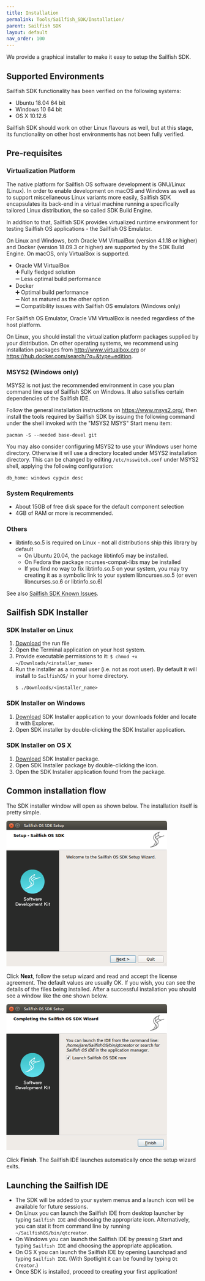 ```yaml
---
title: Installation
permalink: Tools/Sailfish_SDK/Installation/
parent: Sailfish SDK
layout: default
nav_order: 100
---
```


We provide a graphical installer to make it easy to setup the Sailfish SDK.

## Supported Environments

Sailfish SDK functionality has been verified on the following systems:

  - Ubuntu 18.04 64 bit
  - Windows 10 64 bit
  - OS X 10.12.6

Sailfish SDK should work on other Linux flavours as well, but at this stage, its functionality on other host environments has not been fully verified.

## Pre-requisites

### Virtualization Platform

The native platform for Sailfish OS software development is GNU/Linux (Linux). In order to enable development on macOS and Windows as well as to support miscellaneous Linux variants more easily, Sailfish SDK encapsulates its back-end in a virtual machine running a specifically tailored Linux distribution, the so called SDK Build Engine.

In addition to that, Sailfish SDK provides virtualized runtime environment for testing Sailfish OS applications - the Sailfish OS Emulator.

On Linux and Windows, both Oracle VM VirtualBox (version 4.1.18 or higher) and Docker (version 18.09.3 or higher) are supported by the SDK Build Engine. On macOS, only VirtualBox is supported.

  - Oracle VM VirtualBox\
    ➕ Fully fledged solution\
    ➖ Less optimal build performance
  - Docker\
    ➕ Optimal build performance\
    ➖ Not as matured as the other option\
    ➖ Compatibility issues with Sailfish OS emulators (Windows only)

For Sailfish OS Emulator, Oracle VM VirtualBox is needed regardless of the host platform.

On Linux, you should install the virtualization platform packages supplied by your distribution. On other operating systems, we recommend using installation packages from <http://www.virtualbox.org> or <https://hub.docker.com/search/?q=&type=edition>.

### MSYS2 (Windows only)

MSYS2 is not just the recommended environment in case you plan command line use of Sailfish SDK on Windows. It also satisfies certain dependencies of the Sailfish IDE.

Follow the general installation instructions on <https://www.msys2.org/>, then install the tools required by Sailfish SDK by issuing the following command under the shell invoked with the "MSYS2 MSYS" Start menu item:

    pacman -S --needed base-devel git

You may also consider configuring MSYS2 to use your Windows user home directory. Otherwise it will use a directory located under MSYS2 installation directory. This can be changed by editing `/etc/nsswitch.conf` under MSYS2 shell, applying the following configuration:

    db_home: windows cygwin desc

### System Requirements
  - About 15GB of free disk space for the default component selection
  - 4GB of RAM or more is recommended.

### Others

- libtinfo.so.5 is required on Linux - not all distributions ship this library by default
    - On Ubuntu 20.04, the package libtinfo5 may be installed.
    - On Fedora the package ncurses-compat-libs may be installed
    - If you find no way to fix libtinfo.so.5 on your system, you may try creating it as a symbolic link to your system libncurses.so.5 (or even libncurses.so.6 or libtinfo.so.6)

See also [Sailfish SDK Known Issues](/Tools/Sailfish_SDK/Known_Issues).

## Sailfish SDK Installer

### SDK Installer on Linux

1.  [Download](/Tools/Sailfish_SDK#latest-sdk-release) the run file
2.  Open the Terminal application on your host system.
3.  Provide executable permissions to it: `$ chmod +x ~/Downloads/<installer_name>`
4.  Run the installer as a normal user (i.e. not as root user). By default it will install to `SailfishOS/` in your home directory.
    ```
    $ ./Downloads/<installer_name>
    ```

### SDK Installer on Windows

1.  [Download](/Tools/Sailfish_SDK#latest-sdk-release) SDK Installer application to your downloads folder and locate it with Explorer.
2.  Open SDK installer by double-clicking the SDK Installer application.

### SDK Installer on OS X

1.  [Download](/Tools/Sailfish_SDK#latest-sdk-release) SDK Installer package.
2.  Open SDK Installer package by double-clicking the icon.
3.  Open the SDK Installer application found from the package.

## Common installation flow

The SDK installer window will open as shown below. The installation itself is pretty simple.

<a href="Installer_01.png" style="width:30em;display:block">
    <img src="Installer_01.png"
         alt="Installer_01.png"
         class="md_thumbnail" style="max-width:100%"/>
</a>

Click **Next**, follow the setup wizard and read and accept the license agreement. The default values are usually OK. If you wish, you can see the details of the files being installed. After a successful installation you should see a window like the one shown below.

<a href="Installer_02.png" style="width:30em;display:block">
    <img src="Installer_02.png"
         alt="Installer_02.png"
         class="md_thumbnail" style="max-width:100%"/>
</a>

Click **Finish**. The Sailfish IDE launches automatically once the setup wizard exits.

## Launching the Sailfish IDE

  - The SDK will be added to your system menus and a launch icon will be available for future sessions.
  - On Linux you can launch the Sailfish IDE from desktop launcher by typing `Sailfish IDE` and choosing the appropriate icon. Alternatively, you can stat it from command line by running `~/SailfishOS/bin/qtcreator`.
  - On Windows you can launch the Sailfish IDE by pressing Start and typing `Sailfish IDE` and choosing the appropriate application.
  - On OS X you can launch the Sailfish IDE by opening Launchpad and typing `Sailfish IDE`. (With Spotlight it can be found by typing `Qt Creator`.)
  - Once SDK is installed, proceed to creating your first application!
